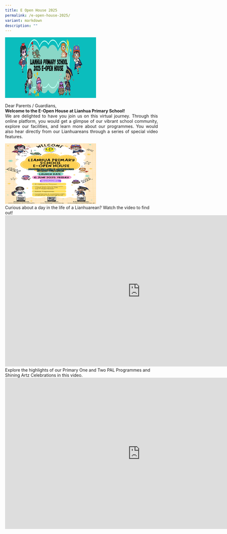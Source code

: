 ```yaml
---
title: E Open House 2025
permalink: /e-open-house-2025/
variant: markdown
description: ""
---
```

<img height="200" width="300" alt="Banner" src="/images/Potential%20Parents%20&amp;%20Students/E%20OPEN%20HOUSE%202025/EOpenHouseWebsitebanner2025.jpg">

<p align="justify">Dear Parents / Guardians,<br>
<strong>Welcome to the E-Open House at Lianhua Primary School!</strong><br>
We are delighted to have you join us on this virtual journey. Through this online platform, you would get a glimpse of our vibrant school community, explore our facilities, and learn more about our programmes. You would also hear directly from our Lianhuareans through a series of special video features.
</p> 

<img height="200" width="300" alt="Poster" src="/images/Potential%20Parents%20&amp;%20Students/E%20OPEN%20HOUSE%202025/EOpenHousePoster2025_updated.jpg">

<br>
Curious about a day in the life of a Lianhuarean? Watch the video to find out!
<iframe allowfullscreen="" allow="accelerometer; autoplay; clipboard-write; encrypted-media; gyroscope; picture-in-picture; web-share" frameborder="0" title="Our School, Our Playground Come and Explore with Our P1 Superheroes!" src="https://www.youtube.com/embed/WMtrApjV6Pc" height="499" width="889"></iframe>

<br>
Explore the highlights of our Primary One and Two PAL Programmes and Shining Artz Celebrations in this video.
<iframe allowfullscreen="" allow="accelerometer; autoplay; clipboard-write; encrypted-media; gyroscope; picture-in-picture; web-share" frameborder="0" title="Lianhua Primary School P1 &amp; P2 PAL and Shining Artz Celebrations" src="https://www.youtube.com/embed/auJtdq9V-PQ" height="499" width="889"></iframe>